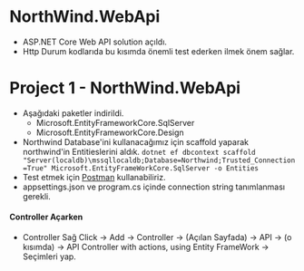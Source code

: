# NorthWind.WebApi
- ASP.NET Core Web API solution açıldı.
- Http Durum kodlarıda bu kısımda önemli test ederken ilmek önem sağlar.

# Project 1 - NorthWind.WebApi
- Aşağıdaki paketler indirildi.
  - Microsoft.EntityFrameworkCore.SqlServer
  - Microsoft.EntityFrameworkCore.Design
- Northwind Database'ini kullanacağımız için scaffold yaparak northwind'in Entitieslerini aldık. 
`dotnet ef dbcontext scaffold "Server(localdb)\mssqllocaldb;Database=Northwind;Trusted_Connection=True" Microsoft.EntityFrameWorkCore.SqlServer -o Entities`
- Test etmek için [Postman](https://www.postman.com/downloads/) kullanabiliriz. 
- appsettings.json ve program.cs içinde connection string tanımlanması gerekli. 

#### Controller Açarken 
- Controller Sağ Click -> Add -> Controller -> (Açılan Sayfada) -> API -> (o kısımda) -> API Controller with actions, using Entity FrameWork -> Seçimleri yap. 

